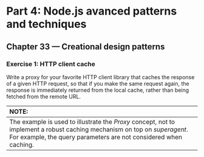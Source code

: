 # Part 4: Node.js avanced patterns and techniques
## Chapter 33 &mdash; Creational design patterns
### Exercise 1: HTTP client cache
Write a proxy for your favorite HTTP client library that caches the response of a given HTTP request, so that if you make the same request again, the response is immediately returned from the local cache, rather than being fetched from the remote URL.

| NOTE: |
| :---- |
| The example is used to illustrate the *Proxy* concept, not to implement a robust caching mechanism on top on *superagent*. For example, the query parameters are not considered when caching. |